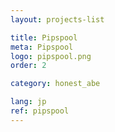 ```yaml
---
layout: projects-list

title: Pipspool
meta: Pipspool
logo: pipspool.png
order: 2

category: honest_abe

lang: jp
ref: pipspool
---
```

